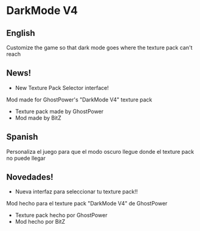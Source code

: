 # DarkMode V4

## **English**

Customize the game so that dark mode goes where the texture pack can't reach

## News!
- New Texture Pack Selector interface!


Mod made for GhostPower's "DarkMode V4" texture pack

- Texture pack made by GhostPower
- Mod made by BitZ


## **Spanish**

Personaliza el juego para que el modo oscuro llegue donde el texture pack no puede llegar

## Novedades!
- Nueva interfaz para seleccionar tu texture pack!!

Mod hecho para el texture pack "DarkMode V4" de GhostPower

- Texture pack hecho por GhostPower
- Mod hecho por BitZ

